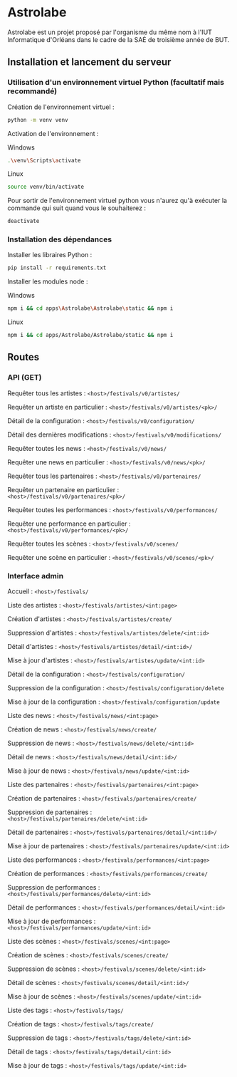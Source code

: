 # Astrolabe
Astrolabe est un projet proposé par l'organisme du même nom à l'IUT Informatique d'Orléans dans le cadre de la SAÉ de troisième année de BUT.

## Installation et lancement du serveur

### Utilisation d'un environnement virtuel Python (facultatif mais recommandé)
Création de l'environnement virtuel :
```sh
python -m venv venv
```
Activation de l'environnement :

Windows
```sh
.\venv\Scripts\activate
```

Linux
```sh
source venv/bin/activate
```

Pour sortir de l'environnement virtuel python vous n'aurez qu'à exécuter la commande qui suit quand vous le souhaiterez :
```sh
deactivate
```

### Installation des dépendances

Installer les libraires Python :
```sh
pip install -r requirements.txt
```

Installer les modules node :

Windows
```sh
npm i && cd apps\Astrolabe\Astrolabe\static && npm i
```

Linux
```sh
npm i && cd apps/Astrolabe/Astrolabe/static && npm i
```

## Routes

### API (GET)

Requêter tous les artistes : `<host>/festivals/v0/artistes/`

Requêter un artiste en particulier : `<host>/festivals/v0/artistes/<pk>/`

Détail de la configuration : `<host>/festivals/v0/configuration/`

Détail des dernières modifications : `<host>/festivals/v0/modifications/`

Requêter toutes les news : `<host>/festivals/v0/news/`

Requêter une news en particulier : `<host>/festivals/v0/news/<pk>/`

Requêter tous les partenaires : `<host>/festivals/v0/partenaires/`

Requêter un partenaire en particulier : `<host>/festivals/v0/partenaires/<pk>/`

Requêter toutes les performances : `<host>/festivals/v0/performances/`

Requêter une performance en particulier : `<host>/festivals/v0/performances/<pk>/`

Requêter toutes les scènes : `<host>/festivals/v0/scenes/`

Requêter une scène en particulier : `<host>/festivals/v0/scenes/<pk>/`

### Interface admin

Accueil : `<host>/festivals/`

Liste des artistes : `<host>/festivals/artistes/<int:page>`

Création d'artistes : `<host>/festivals/artistes/create/`

Suppression d'artistes : `<host>/festivals/artistes/delete/<int:id>`

Détail d'artistes : `<host>/festivals/artistes/detail/<int:id>/`

Mise à jour d'artistes : `<host>/festivals/artistes/update/<int:id>`

Détail de la configuration : `<host>/festivals/configuration/`

Suppression de la configuration : `<host>/festivals/configuration/delete`

Mise à jour de la configuration : `<host>/festivals/configuration/update`

Liste des news : `<host>/festivals/news/<int:page>`

Création de news : `<host>/festivals/news/create/`

Suppression de news : `<host>/festivals/news/delete/<int:id>`

Détail de news : `<host>/festivals/news/detail/<int:id>/`

Mise à jour de news : `<host>/festivals/news/update/<int:id>`

Liste des partenaires : `<host>/festivals/partenaires/<int:page>`

Création de partenaires : `<host>/festivals/partenaires/create/`

Suppression de partenaires : `<host>/festivals/partenaires/delete/<int:id>`

Détail de partenaires : `<host>/festivals/partenaires/detail/<int:id>/`

Mise à jour de partenaires : `<host>/festivals/partenaires/update/<int:id>`

Liste des performances : `<host>/festivals/performances/<int:page>`

Création de performances : `<host>/festivals/performances/create/`

Suppression de performances : `<host>/festivals/performances/delete/<int:id>`

Détail de performances : `<host>/festivals/performances/detail/<int:id>`

Mise à jour de performances :  `<host>/festivals/performances/update/<int:id>`

Liste des scènes : `<host>/festivals/scenes/<int:page>`

Création de scènes : `<host>/festivals/scenes/create/`

Suppression de scènes : `<host>/festivals/scenes/delete/<int:id>`

Détail de scènes : `<host>/festivals/scenes/detail/<int:id>/`

Mise à jour de scènes : `<host>/festivals/scenes/update/<int:id>`

Liste des tags : `<host>/festivals/tags/`

Création de tags : `<host>/festivals/tags/create/`

Suppression de tags : `<host>/festivals/tags/delete/<int:id>`

Détail de tags : `<host>/festivals/tags/detail/<int:id>`

Mise à jour de tags : `<host>/festivals/tags/update/<int:id>`

